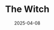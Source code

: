 ---
title: The Witch
fulltitle: The Witch
date: 2025-04-08
tags:
- 2025
characters:
- tzipora
categories:
- comics
keywords:
- 2025
rgb: 59, 70, 205
url: /stories/leper-witch/
image: /images/fullres/witch.jpg
---